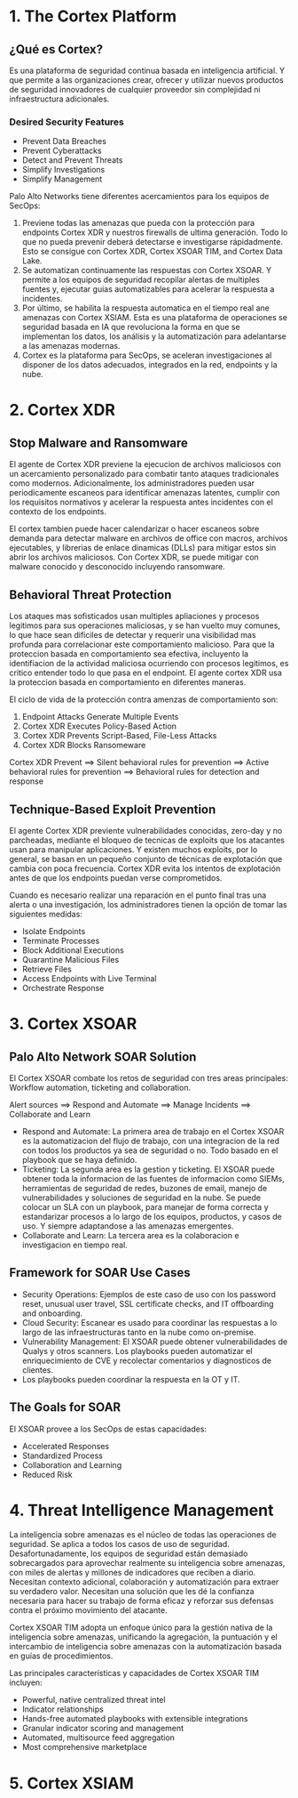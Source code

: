 # 1. The Cortex Platform

## ¿Qué es Cortex?

Es una plataforma de seguridad continua basada en inteligencia artificial. Y que permite a las organizaciones crear, ofrecer y utilizar nuevos productos de seguridad innovadores de cualquier proveedor sin complejidad ni infraestructura adicionales. 

### Desired Security Features

* Prevent Data Breaches
* Prevent Cyberattacks
* Detect and Prevent Threats
* Simplify Investigations
* Simplify Management

Palo Alto Networks tiene diferentes acercamientos para los equipos de SecOps:

1. Previene todas las amenazas que pueda con la protección para endpoints Cortex XDR y nuestros firewalls de ultima generación. Todo lo que no pueda prevenir deberá detectarse e investigarse rápidadmente. Esto se consigue con Cortex XDR, Cortex XSOAR TIM, and Cortex Data Lake.
2. Se automatizan continuamente las respuestas con Cortex XSOAR. Y permite a los equipos de seguridad recopilar alertas de multiples fuentes y, ejecutar guias automatizables para acelerar la respuesta a incidentes.
3. Por último, se habilita la respuesta automatica en el tiempo real ane amenazas con Cortex XSIAM. Esta es una plataforma de operaciones se seguridad basada en IA que revoluciona la forma en que se implementan los datos, los análisis y la automatización para adelantarse a las amenazas modernas.
4. Cortex es la plataforma para SecOps, se aceleran investigaciones al disponer de los datos adecuados, integrados en la red, endpoints y la nube.

# 2. Cortex XDR

## Stop Malware and Ransomware

El agente de Cortex XDR previene la ejecucion de archivos maliciosos con un acercamiento personalizado para combatir tanto ataques tradicionales como modernos. Adicionalmente, los administradores pueden usar periodicamente escaneos para identificar amenazas latentes, cumplir con los requisitos normativos y acelerar la respuesta antes incidentes con el contexto de los endpoints. 

El cortex tambien puede hacer calendarizar o hacer escaneos sobre demanda para detectar malware en archivos de office con macros, archivos ejecutables, y librerias de enlace dinamicas (DLLs) para mitigar estos sin abrir los archivos maliciosos. Con Cortex XDR, se puede mitigar con malware conocido y desconocido incluyendo ransomware. 

## Behavioral Threat Protection

Los ataques mas sofisticados usan multiples apliaciones y procesos legitimos para sus operaciones maliciosas, y se han vuelto muy comunes, lo que hace sean dificiles de detectar y requerir una visibilidad mas profunda para correlacionar este comportamiento malicioso. Para que la proteccion basada en comportamiento sea efectiva, incluyento la identifiacion de la actividad maliciosa ocurriendo con procesos legitimos, es critico entender todo lo que pasa en el endpoint. El agente cortex XDR usa la proteccion basada en comportamiento en diferentes maneras. 

El ciclo de vida de la protección contra amenzas de comportamiento son: 

1. Endpoint Attacks Generate Multiple Events
2. Cortex XDR Executes Policy-Based Action
3. Cortex XDR Prevents Script-Based, File-Less Attacks
4. Cortex XDR Blocks Ransomeware

Cortex XDR Prevent ==> Silent behavioral rules for prevention ==> Active behavioral rules for prevention ==> Behavioral rules for detection and response

## Technique-Based Exploit Prevention

El agente Cortex XDR previente vulnerabilidades conocidas, zero-day y no parcheadas, mediante el bloqueo de tecnicas de exploits que los atacantes usan para manipular aplicaciones. Y existen muchos exploits, por lo general, se basan en un pequeño conjunto de técnicas de explotación que cambia con poca frecuencia. Cortex XDR evita los intentos de explotación antes de que los endpoints puedan verse comprometidos. 

Cuando es necesario realizar una reparación en el punto final tras una alerta o una investigación, los administradores tienen la opción de tomar las siguientes medidas:

* Isolate Endpoints
* Terminate Processes
* Block Additional Executions
* Quarantine Malicious Files
* Retrieve Files
* Access Endpoints with Live Terminal
* Orchestrate Response

# 3. Cortex XSOAR

## Palo Alto Network SOAR Solution

El Cortex XSOAR combate los retos de seguridad con tres areas principales: Workflow automation, ticketing and collaboration. 

Alert sources ==> Respond and Automate ==> Manage Incidents ==> Collaborate and Learn

* Respond and Automate: La primera area de trabajo en el Cortex XSOAR es la automatizacion del flujo de trabajo, con una integracion de la red con todos los productos ya sea de seguridad o no. Todo basado en el playbook que se haya definido.
* Ticketing: La segunda area es la gestion y ticketing. El XSOAR puede obtener toda la informacion de las fuentes de informacion como SIEMs, herramientas de seguridad de redes, buzones de email, manejo de vulnerabilidades y soluciones de seguridad en la nube. Se puede colocar un SLA con un playbook, para manejar de forma correcta y estandarizar procesos a lo largo de los equipos, productos, y casos de uso. Y siempre adaptandose a las amenazas emergentes.
* Collaborate and Learn: La tercera area es la colaboracion e investigacion en tiempo real.

## Framework for SOAR Use Cases

* Security Operations: Ejemplos de este caso de uso con los password reset, unusual user travel, SSL certificate checks, and IT offboarding and onboarding.
* Cloud Security: Escanear es usado para coordinar las respuestas a lo largo de las infraestructuras tanto en la nube como on-premise.
* Vulnerability Management: El XSOAR puede obtener vulnerabilidades de Qualys y otros scanners. Los playbooks pueden automatizar el enriquecimiento de CVE y recolectar comentarios y diagnosticos de clientes.
* Los playbooks pueden coordinar la respuesta en la OT y IT. 

## The Goals for SOAR

El XSOAR provee a los SecOps de estas capacidades: 

* Accelerated Responses
* Standardized Process
* Collaboration and Learning
* Reduced Risk

# 4. Threat Intelligence Management

La inteligencia sobre amenazas es el núcleo de todas las operaciones de seguridad. Se aplica a todos los casos de uso de seguridad. Desafortunadamente, los equipos de seguridad están demasiado sobrecargados para aprovechar realmente su inteligencia sobre amenazas, con miles de alertas y millones de indicadores que reciben a diario. Necesitan contexto adicional, colaboración y automatización para extraer su verdadero valor. Necesitan una solución que les dé la confianza necesaria para hacer su trabajo de forma eficaz y reforzar sus defensas contra el próximo movimiento del atacante.

Cortex XSOAR TIM adopta un enfoque único para la gestión nativa de la inteligencia sobre amenazas, unificando la agregación, la puntuación y el intercambio de inteligencia sobre amenazas con la automatización basada en guías de procedimientos.

Las principales características y capacidades de Cortex XSOAR TIM incluyen:

* Powerful, native centralized threat intel
* Indicator relationships
* Hands-free automated playbooks with extensible integrations
* Granular indicator scoring and management
* Automated, multisource feed aggregation
* Most comprehensive marketplace

# 5. Cortex XSIAM

